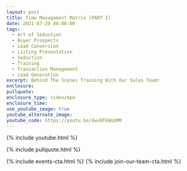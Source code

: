 ```yaml
---
layout: post
title: Time Management Matrix [PART 2]
date: 2021-07-20 06:00:00
tags:
  - Art of Seduction
  - Buyer Prospects
  - Lead Conversion
  - Listing Presentation
  - Seduction
  - Training
  - Transaction Management
  - Lead Generation
excerpt: Behind The Scenes Training With Our Sales Team!
enclosure:
pullquote:
enclosure_type: video/mp4
enclosure_time:
use_youtube_image: true
youtube_alternate_image:
youtube_code: https://youtu.be/4wvNTkWobMM
---
```

{% include youtube.html %}

{% include pullquote.html %}

{% include events-cta.html %} {% include join-our-team-cta.html %}
